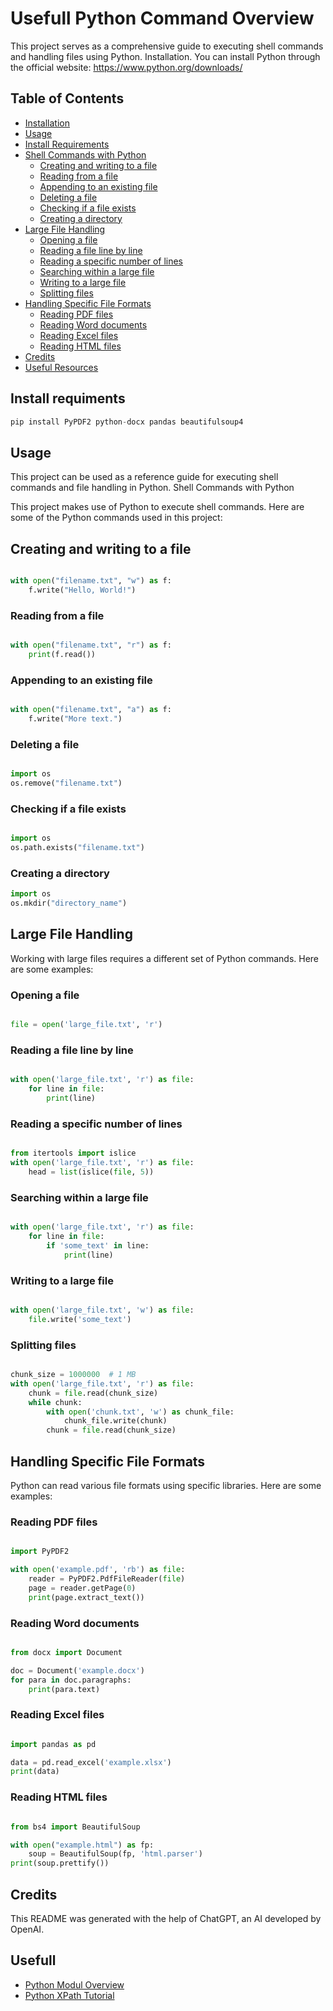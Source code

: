 # Usefull Python Command Overview

This project serves as a comprehensive guide to executing shell commands and handling files using Python.
Installation. You can install Python through the official website: https://www.python.org/downloads/

## Table of Contents

- [Installation](#installation-requiments)
- [Usage](#usage)
- [Install Requirements](#Install-requirements)
- [Shell Commands with Python](#shell-commands-with-python)
  - [Creating and writing to a file](#creating-and-writing-to-a-file)
  - [Reading from a file](#reading-from-a-file)
  - [Appending to an existing file](#appending-to-an-existing-file)
  - [Deleting a file](#deleting-a-file)
  - [Checking if a file exists](#checking-if-a-file-exists)
  - [Creating a directory](#creating-a-directory)
- [Large File Handling](#large-file-handling)
  - [Opening a file](#opening-a-file)
  - [Reading a file line by line](#reading-a-file-line-by-line)
  - [Reading a specific number of lines](#reading-a-specific-number-of-lines)
  - [Searching within a large file](#searching-within-a-large-file)
  - [Writing to a large file](#writing-to-a-large-file)
  - [Splitting files](#splitting-files)
- [Handling Specific File Formats](#handling-specific-file-formats)
  - [Reading PDF files](#reading-pdf-files)
  - [Reading Word documents](#reading-word-documents)
  - [Reading Excel files](#reading-excel-files)
  - [Reading HTML files](#reading-html-files)
- [Credits](#credits)
- [Useful Resources](#useful-resources)





## Install requiments
```python
pip install PyPDF2 python-docx pandas beautifulsoup4
```
## Usage
This project can be used as a reference guide for executing shell commands and file handling in Python.
Shell Commands with Python

This project makes use of Python to execute shell commands. Here are some of the Python commands used in this project:

## Creating and writing to a file

```python

with open("filename.txt", "w") as f:
    f.write("Hello, World!")
```
### Reading from a file

```python

with open("filename.txt", "r") as f:
    print(f.read())
```
### Appending to an existing file

```python

with open("filename.txt", "a") as f:
    f.write("More text.")
```
### Deleting a file

```python

import os
os.remove("filename.txt")
```
### Checking if a file exists

```python

import os
os.path.exists("filename.txt")
```
### Creating a directory

```python
import os
os.mkdir("directory_name")
```
## Large File Handling

Working with large files requires a different set of Python commands. Here are some examples:

### Opening a file

```python

file = open('large_file.txt', 'r')
```
### Reading a file line by line

```python

with open('large_file.txt', 'r') as file:
    for line in file:
        print(line)
```
### Reading a specific number of lines

```python

from itertools import islice
with open('large_file.txt', 'r') as file:
    head = list(islice(file, 5))
```
### Searching within a large file

```python

with open('large_file.txt', 'r') as file:
    for line in file:
        if 'some_text' in line:
            print(line)
```
### Writing to a large file

```python

with open('large_file.txt', 'w') as file:
    file.write('some_text')
```
### Splitting files

```python

chunk_size = 1000000  # 1 MB
with open('large_file.txt', 'r') as file:
    chunk = file.read(chunk_size)
    while chunk:
        with open('chunk.txt', 'w') as chunk_file:
            chunk_file.write(chunk)
        chunk = file.read(chunk_size)
```
## Handling Specific File Formats

Python can read various file formats using specific libraries. Here are some examples:

### Reading PDF files

```python

import PyPDF2

with open('example.pdf', 'rb') as file:
    reader = PyPDF2.PdfFileReader(file)
    page = reader.getPage(0)
    print(page.extract_text())
```
### Reading Word documents

```python

from docx import Document

doc = Document('example.docx')
for para in doc.paragraphs:
    print(para.text)
```
### Reading Excel files

```python

import pandas as pd

data = pd.read_excel('example.xlsx')
print(data)
```
### Reading HTML files

```python

from bs4 import BeautifulSoup

with open("example.html") as fp:
    soup = BeautifulSoup(fp, 'html.parser')
print(soup.prettify())
```
## Credits
This README was generated with the help of ChatGPT, an AI developed by OpenAI.

## Usefull
- [Python Modul Overview](https://github.com/VolkanSah/Python-Modules-Overview)
- [Python XPath Tutorial](https://github.com/VolkanSah/Python-XPath-Tutorial)
